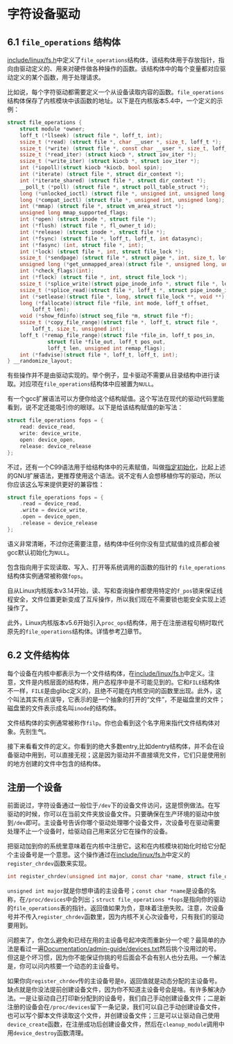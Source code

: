 # 字符设备驱动

## 6.1 `file_operations` 结构体

[include/linux/fs.h](https://git.kernel.org/pub/scm/linux/kernel/git/stable/linux.git/tree/include/linux/fs.h)中定义了`file_operations`结构体，该结构体用于存放指针，指向由驱动定义的、用来对硬件做各种操作的函数。该结构体中的每个变量都对应驱动定义的某个函数，用于处理请求。

比如说，每个字符驱动都需要定义一个从设备读取内容的函数。`file_operations`结构体保存了内核模块中该函数的地址。以下是在内核版本5.4中，一个定义的示例：

```c
struct file_operations { 
    struct module *owner; 
    loff_t (*llseek) (struct file *, loff_t, int); 
    ssize_t (*read) (struct file *, char __user *, size_t, loff_t *); 
    ssize_t (*write) (struct file *, const char __user *, size_t, loff_t *); 
    ssize_t (*read_iter) (struct kiocb *, struct iov_iter *); 
    ssize_t (*write_iter) (struct kiocb *, struct iov_iter *); 
    int (*iopoll)(struct kiocb *kiocb, bool spin); 
    int (*iterate) (struct file *, struct dir_context *); 
    int (*iterate_shared) (struct file *, struct dir_context *); 
    __poll_t (*poll) (struct file *, struct poll_table_struct *); 
    long (*unlocked_ioctl) (struct file *, unsigned int, unsigned long); 
    long (*compat_ioctl) (struct file *, unsigned int, unsigned long); 
    int (*mmap) (struct file *, struct vm_area_struct *); 
    unsigned long mmap_supported_flags; 
    int (*open) (struct inode *, struct file *); 
    int (*flush) (struct file *, fl_owner_t id); 
    int (*release) (struct inode *, struct file *); 
    int (*fsync) (struct file *, loff_t, loff_t, int datasync); 
    int (*fasync) (int, struct file *, int); 
    int (*lock) (struct file *, int, struct file_lock *); 
    ssize_t (*sendpage) (struct file *, struct page *, int, size_t, loff_t *, int); 
    unsigned long (*get_unmapped_area)(struct file *, unsigned long, unsigned long, unsigned long, unsigned long); 
    int (*check_flags)(int); 
    int (*flock) (struct file *, int, struct file_lock *); 
    ssize_t (*splice_write)(struct pipe_inode_info *, struct file *, loff_t *, size_t, unsigned int); 
    ssize_t (*splice_read)(struct file *, loff_t *, struct pipe_inode_info *, size_t, unsigned int); 
    int (*setlease)(struct file *, long, struct file_lock **, void **); 
    long (*fallocate)(struct file *file, int mode, loff_t offset, 
        loff_t len); 
    void (*show_fdinfo)(struct seq_file *m, struct file *f); 
    ssize_t (*copy_file_range)(struct file *, loff_t, struct file *, 
        loff_t, size_t, unsigned int); 
    loff_t (*remap_file_range)(struct file *file_in, loff_t pos_in, 
             struct file *file_out, loff_t pos_out, 
             loff_t len, unsigned int remap_flags); 
    int (*fadvise)(struct file *, loff_t, loff_t, int); 
} __randomize_layout;
```

有些操作并不是由驱动实现的。举个例子，显卡驱动不需要从目录结构中进行读取。对应项在`file_operations`结构体中应被置为`NULL`。

有一个gcc扩展语法可以方便你给这个结构赋值。这个写法在现代的驱动代码里能看到，说不定还能吸引你的眼球。以下是给该结构赋值的新写法：

```c
struct file_operations fops = { 
    read: device_read, 
    write: device_write, 
    open: device_open, 
    release: device_release 
};
```

不过，还有一个C99语法用于给结构体中的元素赋值，叫做[指定初始化](https://gcc.gnu.org/onlinedocs/gcc/Designated-Inits.html)，比起上述的GNU扩展语法，更推荐使用这个语法。说不定有人会想移植你写的驱动，所以你应该这么写来提供更好的兼容性：

```c
struct file_operations fops = { 
    .read = device_read, 
    .write = device_write, 
    .open = device_open, 
    .release = device_release 
};
```

语义非常清晰，不过你还需要注意，结构体中任何你没有显式赋值的成员都会被gcc默认初始化为`NULL`。

包含指向用于实现读取、写入、打开等系统调用的函数的指针的 `file_operations`结构体实例通常被称做`fops`。

自从Linux内核版本v3.14开始，读、写和查询操作都使用特定的`f_pos`锁来保证线程安全，文件位置更新变成了互斥操作，所以我们现在不需要锁也能安全实现上述操作了。

此外，Linux内核版本v5.6开始引入`proc_ops`结构体，用于在注册进程句柄时取代原先的`file_operations`结构体。详情参考[7.1]()章节。

## 6.2 文件结构体

每个设备在内核中都表示为一个文件结构体，在[include/linux/fs.h](https://git.kernel.org/pub/scm/linux/kernel/git/stable/linux.git/tree/include/linux/fs.h)中定义。注意，文件是内核层面的结构体，用户态程序中是不可能见到的。它和`FILE`结构体不一样，`FILE`是由glibc定义的，且绝不可能在内核空间的函数里出现。此外，这个叫法其实有点误导，它表示的是一个抽象的打开的“文件”，不是磁盘里的文件；磁盘里的文件表示成名叫`inode`的结构体。

文件结构体的实例通常被称作`filp`。你也会看到这个名字用来指代文件结构体对象。先别生气。

接下来看看文件的定义。你看到的绝大多数entry,比如dentry结构体，并不会在设备驱动中用到，可以直接无视；这是因为驱动并不直接填充文件，它们只是使用别的地方创建的文件中包含的结构体。

## 注册一个设备

前面说过，字符设备通过一般位于`/dev`下的设备文件访问，这是惯例做法。在写驱动的时候，你可以在当前文件夹放设备文件。只要确保在生产环境的驱动中放到`/dev`即可。主设备号告诉你哪个驱动处理哪个设备文件，次设备号在驱动需要处理不止一个设备时，给驱动自己用来区分它在操作的设备。

把驱动加到你的系统里意味着在内核中注册它。这和在内核模块初始化时给它分配个主设备号是一个意思。这个操作通过在[include/linux/fs.h](https://git.kernel.org/pub/scm/linux/kernel/git/stable/linux.git/tree/include/linux/fs.h)中定义的`register_chrdev`函数来实现。

```c
int register_chrdev(unsigned int major, const char *name, struct file_operations *fops);
```

`unsigned int major`就是你想申请的主设备号；`const char *name`是设备的名称，在`/proc/devices`中会列出；`struct file_operations *fops`是指向你的驱动的`file_operations`表的指针。返回值如果为负，意味着注册失败。注意，次设备号并不传入`register_chrdev`函数里，因为内核不关心次设备号，只有我们的驱动要用到。

问题来了，你怎么避免和已经在用的主设备号起冲突而重新分一个呢？最简单的办法是看过一遍[Documentation/admin-guide/devices.txt](https://git.kernel.org/pub/scm/linux/kernel/git/stable/linux.git/tree/Documentation/admin-guide/devices.txt)然后挑个没用过的号。但这是个坏习惯，因为你不能保证你挑的号后面会不会有别人也分去用。一个解法是，你可以问内核要一个动态的主设备号。

如果你向`register_chrdev`传的主设备号是`0`，返回值就是动态分配的主设备号。缺点就是你没法提前创建设备文件，因为你不知道主设备号会是啥。有许多解决办法。一是让驱动自己打印新分配到的设备号，我们自己手动创建设备文件；二是新注册的设备会在`/proc/devices`留下一条记录，我们可以自己手动创建设备文件，也可以写个脚本文件读取这个文件，并创建设备文件；三是可以让驱动自己使用`device_create`函数，在注册成功后创建设备文件，然后在`cleanup_module`调用中用`device_destroy`函数清理。